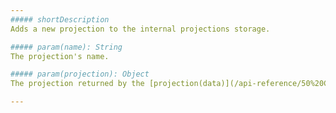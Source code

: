 ```yaml
---
##### shortDescription
Adds a new projection to the internal projections storage.

##### param(name): String
The projection's name.

##### param(projection): Object
The projection returned by the [projection(data)](/api-reference/50%20Common/utils/viz/map/3%20Methods/projection(data) '/Documentation/ApiReference/Common/Utils/viz/map/Methods/#projectiondata') method.

---
```

